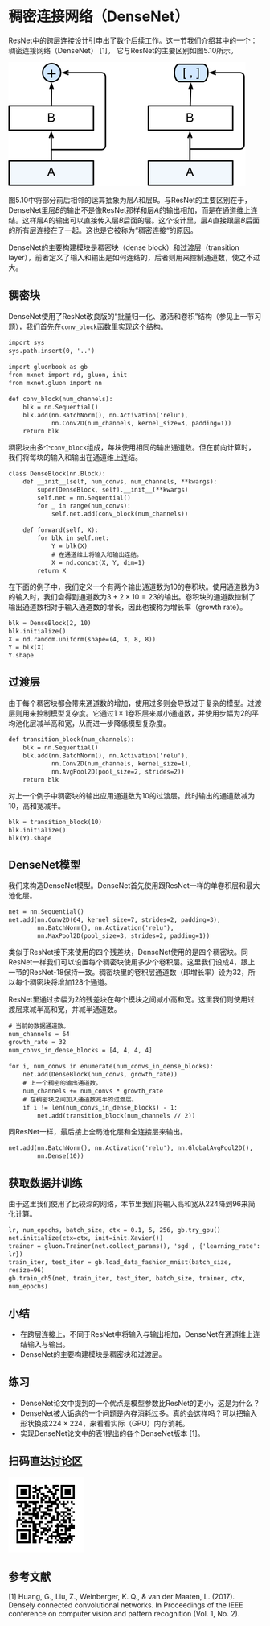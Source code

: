 # 稠密连接网络（DenseNet）

ResNet中的跨层连接设计引申出了数个后续工作。这一节我们介绍其中的一个：稠密连接网络（DenseNet） [1]。 它与ResNet的主要区别如图5.10所示。

![ResNet（左）与DenseNet（右）在跨层连接上的主要区别：使用相加和使用连结。](../img/densenet.svg)

图5.10中将部分前后相邻的运算抽象为层$A$和层$B$。与ResNet的主要区别在于，DenseNet里层$B$的输出不是像ResNet那样和层$A$的输出相加，而是在通道维上连结。这样层$A$的输出可以直接传入层$B$后面的层。这个设计里，层$A$直接跟层$B$后面的所有层连接在了一起。这也是它被称为“稠密连接“的原因。

DenseNet的主要构建模块是稠密块（dense block）和过渡层（transition layer），前者定义了输入和输出是如何连结的，后者则用来控制通道数，使之不过大。


## 稠密块

DenseNet使用了ResNet改良版的“批量归一化、激活和卷积”结构（参见上一节习题），我们首先在`conv_block`函数里实现这个结构。

```{.python .input  n=1}
import sys
sys.path.insert(0, '..')

import gluonbook as gb
from mxnet import nd, gluon, init
from mxnet.gluon import nn

def conv_block(num_channels):
    blk = nn.Sequential()
    blk.add(nn.BatchNorm(), nn.Activation('relu'),
            nn.Conv2D(num_channels, kernel_size=3, padding=1))
    return blk
```

稠密块由多个`conv_block`组成，每块使用相同的输出通道数。但在前向计算时，我们将每块的输入和输出在通道维上连结。

```{.python .input  n=2}
class DenseBlock(nn.Block):
    def __init__(self, num_convs, num_channels, **kwargs):
        super(DenseBlock, self).__init__(**kwargs)
        self.net = nn.Sequential()
        for _ in range(num_convs):
            self.net.add(conv_block(num_channels))

    def forward(self, X):
        for blk in self.net:
            Y = blk(X)
            # 在通道维上将输入和输出连结。
            X = nd.concat(X, Y, dim=1)
        return X
```

在下面的例子中，我们定义一个有两个输出通道数为10的卷积块。使用通道数为3的输入时，我们会得到通道数为$3+2\times 10=23$的输出。卷积块的通道数控制了输出通道数相对于输入通道数的增长，因此也被称为增长率（growth rate）。

```{.python .input  n=8}
blk = DenseBlock(2, 10)
blk.initialize()
X = nd.random.uniform(shape=(4, 3, 8, 8))
Y = blk(X)
Y.shape
```

## 过渡层

由于每个稠密块都会带来通道数的增加，使用过多则会导致过于复杂的模型。过渡层则用来控制模型复杂度。它通过$1\times1$卷积层来减小通道数，并使用步幅为2的平均池化层减半高和宽，从而进一步降低模型复杂度。

```{.python .input  n=3}
def transition_block(num_channels):
    blk = nn.Sequential()
    blk.add(nn.BatchNorm(), nn.Activation('relu'),
            nn.Conv2D(num_channels, kernel_size=1),
            nn.AvgPool2D(pool_size=2, strides=2))
    return blk
```

对上一个例子中稠密块的输出应用通道数为10的过渡层。此时输出的通道数减为10，高和宽减半。

```{.python .input}
blk = transition_block(10)
blk.initialize()
blk(Y).shape
```

## DenseNet模型

我们来构造DenseNet模型。DenseNet首先使用跟ResNet一样的单卷积层和最大池化层。

```{.python .input}
net = nn.Sequential()
net.add(nn.Conv2D(64, kernel_size=7, strides=2, padding=3),
        nn.BatchNorm(), nn.Activation('relu'),
        nn.MaxPool2D(pool_size=3, strides=2, padding=1))
```

类似于ResNet接下来使用的四个残差块，DenseNet使用的是四个稠密块。同ResNet一样我们可以设置每个稠密块使用多少个卷积层。这里我们设成4，跟上一节的ResNet-18保持一致。稠密块里的卷积层通道数（即增长率）设为32，所以每个稠密块将增加128个通道。

ResNet里通过步幅为2的残差块在每个模块之间减小高和宽。这里我们则使用过渡层来减半高和宽，并减半通道数。

```{.python .input  n=5}
# 当前的数据通道数。
num_channels = 64
growth_rate = 32
num_convs_in_dense_blocks = [4, 4, 4, 4]

for i, num_convs in enumerate(num_convs_in_dense_blocks):
    net.add(DenseBlock(num_convs, growth_rate))
    # 上一个稠密的输出通道数。
    num_channels += num_convs * growth_rate
    # 在稠密块之间加入通道数减半的过渡层。
    if i != len(num_convs_in_dense_blocks) - 1:
        net.add(transition_block(num_channels // 2))
```

同ResNet一样，最后接上全局池化层和全连接层来输出。

```{.python .input}
net.add(nn.BatchNorm(), nn.Activation('relu'), nn.GlobalAvgPool2D(),
        nn.Dense(10))
```

## 获取数据并训练

由于这里我们使用了比较深的网络，本节里我们将输入高和宽从224降到96来简化计算。

```{.python .input}
lr, num_epochs, batch_size, ctx = 0.1, 5, 256, gb.try_gpu()
net.initialize(ctx=ctx, init=init.Xavier())
trainer = gluon.Trainer(net.collect_params(), 'sgd', {'learning_rate': lr})
train_iter, test_iter = gb.load_data_fashion_mnist(batch_size, resize=96)
gb.train_ch5(net, train_iter, test_iter, batch_size, trainer, ctx, num_epochs)
```

## 小结

* 在跨层连接上，不同于ResNet中将输入与输出相加，DenseNet在通道维上连结输入与输出。
* DenseNet的主要构建模块是稠密块和过渡层。

## 练习

* DenseNet论文中提到的一个优点是模型参数比ResNet的更小，这是为什么？
* DenseNet被人诟病的一个问题是内存消耗过多。真的会这样吗？可以把输入形状换成$224\times 224$，来看看实际（GPU）内存消耗。
* 实现DenseNet论文中的表1提出的各个DenseNet版本 [1]。

## 扫码直达[讨论区](https://discuss.gluon.ai/t/topic/1664)

![](../img/qr_densenet-gluon.svg)

## 参考文献

[1] Huang, G., Liu, Z., Weinberger, K. Q., & van der Maaten, L. (2017). Densely connected convolutional networks. In Proceedings of the IEEE conference on computer vision and pattern recognition (Vol. 1, No. 2).
